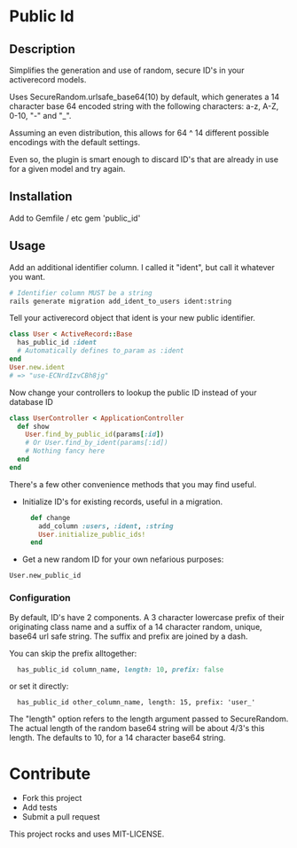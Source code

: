 # Public Id

## Description

Simplifies the generation and use of random, secure ID's in your activerecord models.

Uses SecureRandom.urlsafe_base64(10) by default, which generates a 14 character
base 64 encoded string with the following characters: a-z, A-Z, 0-10, "-" and "_".

Assuming an even distribution, this allows for 64 ^ 14 different possible encodings
with the default settings.

Even so, the plugin is smart enough to discard ID's that are already in use for
a given model and try again.

## Installation
Add to Gemfile / etc
  gem 'public_id'

## Usage

Add an additional identifier column. I called it "ident", but call it whatever you want.
```sh
# Identifier column MUST be a string
rails generate migration add_ident_to_users ident:string
```

Tell your activerecord object that ident is your new public identifier.
```ruby
class User < ActiveRecord::Base
  has_public_id :ident
  # Automatically defines to_param as :ident
end
User.new.ident
# => "use-ECNrdIzvCBh8jg"

```

Now change your controllers to lookup the public ID instead of your database ID
```ruby
class UserController < ApplicationController
  def show
    User.find_by_public_id(params[:id])
    # Or User.find_by_ident(params[:id])
    # Nothing fancy here
  end
end
```

There's a few other convenience methods that you may find useful.

 * Initialize ID's for existing records, useful in a migration.

    ```ruby
      def change
        add_column :users, :ident, :string
        User.initialize_public_ids!
      end
    ```

  * Get a new random ID for your own nefarious purposes:

  ``` User.new_public_id ```

### Configuration

By default, ID's have 2 components.
A 3 character lowercase prefix of their originating class name and a suffix of a 14 character random, unique, base64 url safe string.
The suffix and prefix are joined by a dash.

You can skip the prefix alltogether:
```ruby
  has_public_id column_name, length: 10, prefix: false
```
or set it directly:
```
  has_public_id other_column_name, length: 15, prefix: 'user_'
```
The "length" option refers to the length argument passed to SecureRandom. The actual length
of the random base64 string will be about 4/3's this length. The defaults to 10, for a
14 character base64 string.

# Contribute

  * Fork this project
  * Add tests
  * Submit a pull request

This project rocks and uses MIT-LICENSE.
